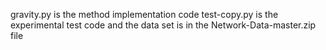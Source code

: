 gravity.py is the method implementation code
test-copy.py is the experimental test code
and the data set is in the Network-Data-master.zip file
